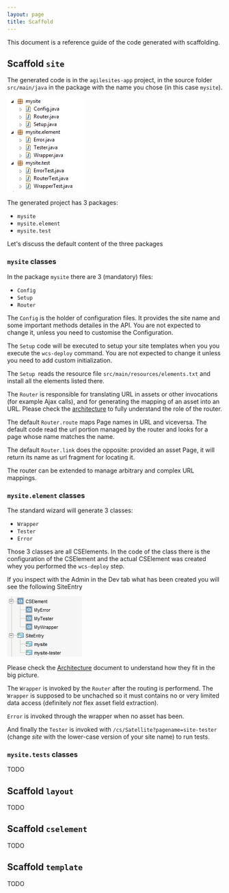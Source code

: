 ```yaml
---
layout: page
title: Scaffold
---
```

This document is a reference guide of the code generated with scaffolding.

## Scaffold `site`

The generated code is in the `agilesites-app` project, in the source folder `src/main/java` in the package with the name you chose (in this case `mysite`).

![Generated Project Files](/img/snap6038.png)

The generated project has 3 packages:

- `mysite`
- `mysite.element`
- `mysite.test`

Let's discuss the default content of the three packages

### `mysite` classes

In the package `mysite` there are 3 (mandatory) files:

- `Config`
- `Setup`
- `Router`

The `Config` is the holder of configuration files. It provides the site name and some important methods detailes in the API. You are not expected to change it, unless you need to customise the Configuration.

The `Setup` code will be executed to setup your site templates when you you execute the `wcs-deploy` command. You are not expected to change it unless you need to add custom initialization. 

The `Setup `reads the resource file `src/main/resources/elements.txt` and install all the elements listed there.

The `Router` is responsible for translating URL in assets or other invocations (for example Ajax calls), and for generating the mapping of an asset into an URL. Please check the [architecture](/reference/Architecture.html) to fully understand the role of the router. 

The default `Router.route` maps Page names in URL and viceversa. The default code read the url portion managed by the router and looks for a page whose name matches the name.

The default `Router.link` does the opposite: provided an asset Page, it will return its name as url fragment for locating it.

The router can be extended to manage arbitrary and complex URL mappings.

### `mysite.element` classes

The standard wizard will generate 3 classes:

- `Wrapper`
- `Tester`
- `Error`

Those 3 classes are all CSElements. In the code of the class there is the configuration of the CSElement and the actual CSElement was created whey you performed the `wcs-deploy` step. 

If you inspect with the Admin in the Dev tab what has been created you will see the following SiteEntry 

![Standard CSElement and SiteEntry](/img/snap5765.png)

Please check the [Architecture](/reference/Architecture.html) document to understand how they fit in the big picture.

The `Wrapper` is invoked by the `Router` after the routing is performend. The `Wrapper` is supposed to be unchached so it must contains no or very limited data access (definitely *not* flex asset field extraction).

`Error` is invoked through the wrapper  when no asset has been.

And finally the `Tester` is invoked with `/cs/Satellite?pagename=site-tester` (change *site* with the lower-case version of your site name) to run tests.

### `mysite.tests` classes 

TODO


## Scaffold `layout`

TODO

## Scaffold `cselement`


TODO

## Scaffold `template`

TODO
 